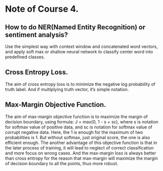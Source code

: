 # Note of Course 4.

## How to do NER(Named Entity Recognition) or sentiment analysis?
Use the simplest way with context window and concatenated word vectors, and apply soft max or shallow neural network to classify center word into predefined classes.

## Cross Entropy Loss.
The aim of cross entropy loss is to minimize the negative log probability of truth label. And if multiplying truth vector, it’s simple notation.

## Max-Margin Objective Function.
The aim of max-margin objective function is to maximize the margin of decision boundary, using formula: J = max(0, 1 - s + sc), where s is notation for softmax value of positive data, and sc is notation for softmax value of corrupt negative data. Here, the 1 is enough for the maximum of two probabilities is 1. But without softmax, just original score, the one is also efficient enough.
The another advantage of this objective function is that in the later process of training, it will lead to neglect of correct classification and more focus on wrong cases.
And the max-margin loss is always better than cross entropy for the reason that max-margin will maximize the margin of decision boundary to all the points, thus more robust.

 

